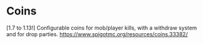 # Coins
[1.7 to 1.13!] Configurable coins for mob/player kills, with a withdraw system and for drop parties.
https://www.spigotmc.org/resources/coins.33382/
